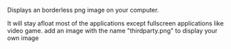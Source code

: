 Displays an borderless png image on your computer.


It will stay afloat most of the applications except fullscreen applications like video game.
add an image with the name "thirdparty.png" to display your own image
